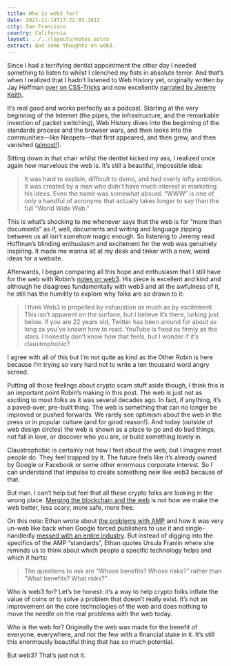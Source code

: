 ```yaml
---
title: Who is web3 for?
date: 2021-11-14T17:22:03.161Z
city: San Francisco
country: California
layout: ../../layouts/notes.astro
extract: And some thoughts on web3.
---
```

Since I had a terrifying dentist appointment the other day I needed something to listen to whilst I clenched my fists in absolute terror. And that’s when I realized that I hadn’t listened to Web History yet, originally written by Jay Hoffman [over on CSS-Tricks](https://css-tricks.com/chapter-1-birth/) and now excellently [narrated by Jeremy Keith](https://adactio.com/journal/18602).

It’s real good and works perfectly as a podcast. Starting at the very beginning of the Internet (the pipes, the infrastructure, and the remarkable invention of packet switching), Web History dives into the beginning of the standards process and the browser wars, and then looks into the communities—like Neopets—that first appeared, and then grew, and then vanished ([almost!](http://www.neopets.com/ntimes/)). 

Sitting down in that chair whilst the dentist kicked my ass, I realized once again how marvelous the web is. It’s still a beautiful, impossible idea:

> It was hard to explain, difficult to demo, and had overly lofty ambition. It was created by a man who didn’t have much interest in marketing his ideas. Even the name was somewhat absurd. “WWW” is one of only a handful of acronyms that actually takes longer to say than the full “World Wide Web.”

This is what’s shocking to me whenever says that the web is for “more than documents” as if, well, documents and writing and language zipping between us all isn’t somehow magic enough. So listening to Jeremy read Hoffman’s blinding enthusiasm and excitement for the web was genuinely inspiring. It made me wanna sit at my desk and tinker with a new, weird ideas for a website.

Afterwards, I began comparing all this hope and enthusiasm that I still have for the web with Robin’s [notes on web3](https://society.robinsloan.com/archive/notes-on-web3/). His piece is excellent and kind and although he disagrees fundamentally with web3 and all the awfulness of it, he still has the humility to explore why folks are so drawn to it:

> I think Web3 is propelled by exhaustion as much as by excitement. This isn’t apparent on the surface, but I believe it’s there, lurking just below. If you are 22 years old, Twitter has been around for about as long as you’ve known how to read. YouTube is fixed as firmly as the stars. I honestly don’t know how that feels, but I wonder if it’s claustrophobic?

I agree with all of this but I’m not quite as kind as the Other Robin is here because I’m trying so very hard not to write a ten thousand word angry screed.

Putting all those feelings about crypto scam stuff aside though, I think this is an important point Robin’s making in this post. The web is just not as exciting to most folks as it was several decades ago. In fact, if anything, it’s a paved-over, pre-built thing. The web is something that can no longer be improved or pushed forwards. We rarely see optimism about the web in the press or in popular culture (and for good reason!). And today (outside of web design circles) the web is shown as a place to go and do bad things, not fall in love, or discover who you are, or build something lovely in.

Claustrophobic is certainly not how I feel about the web, but I imagine most people do. They feel trapped by it. The future feels like it’s already owned by Google or Facebook or some other enormous corporate interest. So I can understand that impulse to create something new like web3 because of that. 

But man. I can’t help but feel that all these crypto folks are looking in the wrong place. [Merging the blockchain and the web](https://blog.cloudflare.com/what-is-web3/) is not how we make the web better, less scary, more safe, more free.

On this note: Ethan wrote about [the problems with AMP](https://ethanmarcotte.com/wrote/seven-into-seven/) and how it was very un-web like back when Google forced publishers to use it and single-handledly [messed with an entire industry](https://wptavern.com/amp-has-irreparably-damaged-publishers-trust-in-google-led-initiatives). But instead of digging into the specifics of the AMP “standards”, Ethan quotes Ursula Franlin where she reminds us to think about which people a specific technology helps and which it hurts:

> The questions to ask are “Whose benefits? Whose risks?” rather than “What benefits? What risks?”

Who is web3 for? Let’s be honest: it’s a way to help crypto folks inflate the value of coins or to solve a problem that doesn’t really exist. It’s not an improvement on the core technologies of the web and does nothing to move the needle on the real problems with the web today.

Who is the web for? Originally the web was made for the benefit of everyone, everywhere, and not the few with a financial stake in it. It’s still this enormously beautiful thing that has so much potential. 

But web3? That’s just not it.